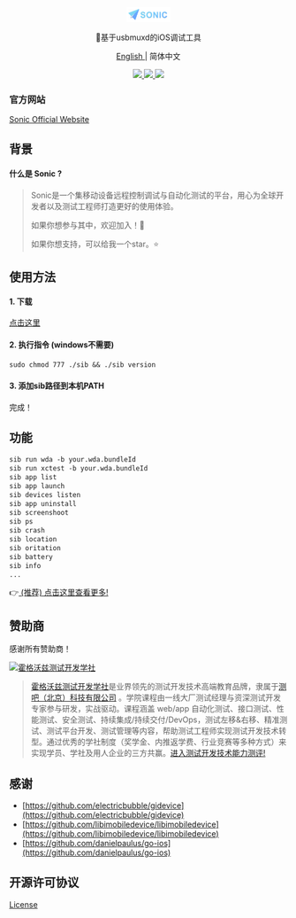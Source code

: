 <p align="center">
  <img width="80px" src="https://raw.githubusercontent.com/SonicCloudOrg/sonic-server/main/logo.png">
</p>
<p align="center">🎉基于usbmuxd的iOS调试工具</p>
<p align="center">
  <a href="https://github.com/SonicCloudOrg/sonic-ios-bridge/blob/main/README.md">  
    English
  </a>
  <span>| 简体中文</span>
</p>
<p align="center">
  <a href="#">  
    <img src="https://img.shields.io/github/v/release/SonicCloudOrg/sonic-ios-bridge?include_prereleases">
  </a>
   <a href="#">  
    <img src="https://img.shields.io/github/downloads/SonicCloudOrg/sonic-ios-bridge/total">
  </a>
  <a href="#">  
    <img src="https://img.shields.io/github/go-mod/go-version/SonicCloudOrg/sonic-ios-bridge">
  </a>
</p>

### 官方网站
[Sonic Official Website](https://sonic-cloud.gitee.io/#/SIB)
## 背景

#### 什么是 Sonic ?

> Sonic是一个集移动设备远程控制调试与自动化测试的平台，用心为全球开发者以及测试工程师打造更好的使用体验。
>
>  如果你想参与其中，欢迎加入！💪
>
> 如果你想支持，可以给我一个star。⭐


## 使用方法

#### 1. 下载
[点击这里](https://github.com/SonicCloudOrg/sonic-ios-bridge/releases)

#### 2. 执行指令 (windows不需要)
```
sudo chmod 777 ./sib && ./sib version
```

#### 3. 添加sib路径到本机PATH
完成！

## 功能

```
sib run wda -b your.wda.bundleId
sib run xctest -b your.wda.bundleId
sib app list
sib app launch
sib devices listen
sib app uninstall
sib screenshoot
sib ps
sib crash
sib location
sib oritation
sib battery
sib info
...
```
👉[ (推荐) 点击这里查看更多!](https://sonic-cloud.gitee.io/#/SIB)

## 赞助商

感谢所有赞助商！

[<img src="https://ceshiren.com/uploads/default/original/3X/7/0/70299922296e93e2dcab223153a928c4bfb27df9.jpeg" alt="霍格沃兹测试开发学社" width="500">](https://qrcode.testing-studio.com/f?from=sonic&url=https://ceshiren.com)

> [霍格沃兹测试开发学社](https://qrcode.testing-studio.com/f?from=sonic&url=https://ceshiren.com)是业界领先的测试开发技术高端教育品牌，隶属于[测吧（北京）科技有限公司](http://qrcode.testing-studio.com/f?from=sonic&url=https://www.testing-studio.com) 。学院课程由一线大厂测试经理与资深测试开发专家参与研发，实战驱动。课程涵盖 web/app 自动化测试、接口测试、性能测试、安全测试、持续集成/持续交付/DevOps，测试左移&右移、精准测试、测试平台开发、测试管理等内容，帮助测试工程师实现测试开发技术转型。通过优秀的学社制度（奖学金、内推返学费、行业竞赛等多种方式）来实现学员、学社及用人企业的三方共赢。[进入测试开发技术能力测评!](https://qrcode.testing-studio.com/f?from=sonic&url=https://ceshiren.com/t/topic/14940)
 
## 感谢

- [https://github.com/electricbubble/gidevice](https://github.com/electricbubble/gidevice)
- [https://github.com/libimobiledevice/libimobiledevice](https://github.com/libimobiledevice/libimobiledevice)
- [https://github.com/danielpaulus/go-ios](https://github.com/danielpaulus/go-ios)

## 开源许可协议

[License](LICENSE)

